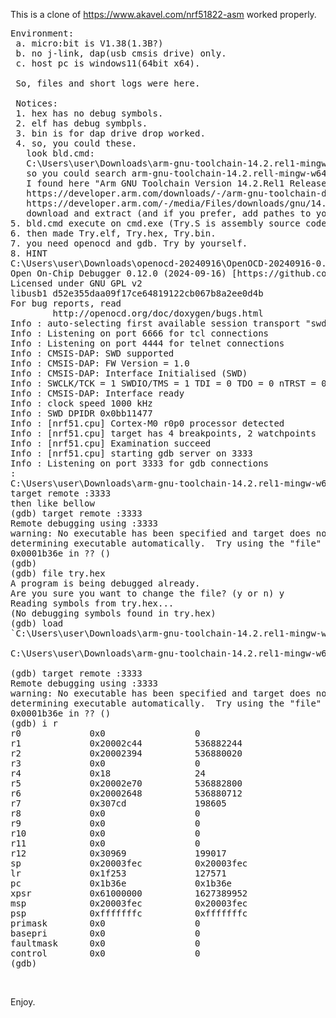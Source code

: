 This is a clone of https://www.akavel.com/nrf51822-asm worked properly.
<PRE>
Environment:
 a. micro:bit is V1.38(1.3B?)
 b. no j-link, dap(usb cmsis drive) only.
 c. host pc is windows11(64bit x64). 

 So, files and short logs were here.

 Notices:
 1. hex has no debug symbols.
 2. elf has debug symbpls.
 3. bin is for dap drive drop worked.
 4. so, you could these.
   look bld.cmd:
   C:\Users\user\Downloads\arm-gnu-toolchain-14.2.rel1-mingw-w64-i686-arm-none-eabi\bin\arm-none-eabi-as.exe
   so you could search arm-gnu-toolchain-14.2.rell-mingw-w64-i66-arm-none-eabi package.
   I found here "Arm GNU Toolchain Version 14.2.Rel1 Released: December 10, 2024".
   https://developer.arm.com/downloads/-/arm-gnu-toolchain-downloads
   https://developer.arm.com/-/media/Files/downloads/gnu/14.2.rel1/binrel/arm-gnu-toolchain-14.2.rel1-mingw-w64-i686-arm-none-eabi.zip
   download and extract (and if you prefer, add pathes to your env.)
5. bld.cmd execute on cmd.exe (Try.S is assembly source code==ASM)
6. then made Try.elf, Try.hex, Try.bin.
7. you need openocd and gdb. Try by yourself.
8. HINT
C:\Users\user\Downloads\openocd-20240916\OpenOCD-20240916-0.12.0\bin>openocd -f interface/cmsis-dap.cfg -f target/nrf51.cfg
Open On-Chip Debugger 0.12.0 (2024-09-16) [https://github.com/sysprogs/openocd]
Licensed under GNU GPL v2
libusb1 d52e355daa09f17ce64819122cb067b8a2ee0d4b
For bug reports, read
        http://openocd.org/doc/doxygen/bugs.html
Info : auto-selecting first available session transport "swd". To override use 'transport select <transport>'.
Info : Listening on port 6666 for tcl connections
Info : Listening on port 4444 for telnet connections
Info : CMSIS-DAP: SWD supported
Info : CMSIS-DAP: FW Version = 1.0
Info : CMSIS-DAP: Interface Initialised (SWD)
Info : SWCLK/TCK = 1 SWDIO/TMS = 1 TDI = 0 TDO = 0 nTRST = 0 nRESET = 1
Info : CMSIS-DAP: Interface ready
Info : clock speed 1000 kHz
Info : SWD DPIDR 0x0bb11477
Info : [nrf51.cpu] Cortex-M0 r0p0 processor detected
Info : [nrf51.cpu] target has 4 breakpoints, 2 watchpoints
Info : [nrf51.cpu] Examination succeed
Info : [nrf51.cpu] starting gdb server on 3333
Info : Listening on port 3333 for gdb connections
:
C:\Users\user\Downloads\arm-gnu-toolchain-14.2.rel1-mingw-w64-i686-arm-none-eabi\bin>.\arm-none-eabi-gdb
target remote :3333
then like bellow
(gdb) target remote :3333
Remote debugging using :3333
warning: No executable has been specified and target does not support
determining executable automatically.  Try using the "file" command.
0x0001b36e in ?? ()
(gdb)
(gdb) file try.hex
A program is being debugged already.
Are you sure you want to change the file? (y or n) y
Reading symbols from try.hex...
(No debugging symbols found in try.hex)
(gdb) load
`C:\Users\user\Downloads\arm-gnu-toolchain-14.2.rel1-mingw-w64-i686-arm-none-eabi\bin\try.hex' has changed; re-reading symbols.

C:\Users\user\Downloads\arm-gnu-toolchain-14.2.rel1-mingw-w64-i686-arm-none-eabi\bin>

(gdb) target remote :3333
Remote debugging using :3333
warning: No executable has been specified and target does not support
determining executable automatically.  Try using the "file" command.
0x0001b36e in ?? ()
(gdb) i r
r0             0x0                 0
r1             0x20002c44          536882244
r2             0x20002394          536880020
r3             0x0                 0
r4             0x18                24
r5             0x20002e70          536882800
r6             0x20002648          536880712
r7             0x307cd             198605
r8             0x0                 0
r9             0x0                 0
r10            0x0                 0
r11            0x0                 0
r12            0x30969             199017
sp             0x20003fec          0x20003fec
lr             0x1f253             127571
pc             0x1b36e             0x1b36e
xpsr           0x61000000          1627389952
msp            0x20003fec          0x20003fec
psp            0xfffffffc          0xfffffffc
primask        0x0                 0
basepri        0x0                 0
faultmask      0x0                 0
control        0x0                 0
(gdb)
</PRE> <BR>  
Enjoy.
